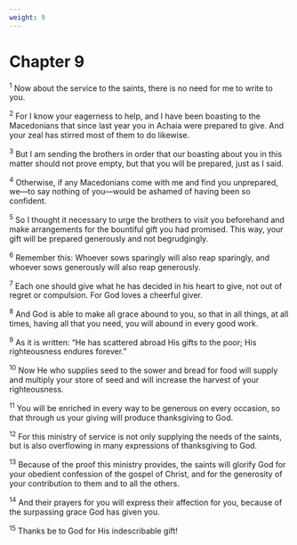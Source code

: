 ```yaml
---
weight: 9
---
```


# Chapter 9

<sup>1</sup> Now about the service to the saints, there is no need for me to write to you. 

<sup>2</sup> For I know your eagerness to help, and I have been boasting to the Macedonians that since last year you in Achaia were prepared to give. And your zeal has stirred most of them to do likewise. 

<sup>3</sup> But I am sending the brothers in order that our boasting about you in this matter should not prove empty, but that you will be prepared, just as I said. 

<sup>4</sup> Otherwise, if any Macedonians come with me and find you unprepared, we—to say nothing of you—would be ashamed of having been so confident. 

<sup>5</sup> So I thought it necessary to urge the brothers to visit you beforehand and make arrangements for the bountiful gift you had promised. This way, your gift will be prepared generously and not begrudgingly. 

<sup>6</sup> Remember this: Whoever sows sparingly will also reap sparingly, and whoever sows generously will also reap generously. 

<sup>7</sup> Each one should give what he has decided in his heart to give, not out of regret or compulsion. For God loves a cheerful giver. 

<sup>8</sup> And God is able to make all grace abound to you, so that in all things, at all times, having all that you need, you will abound in every good work. 

<sup>9</sup> As it is written: “He has scattered abroad His gifts to the poor; His righteousness endures forever.” 

<sup>10</sup> Now He who supplies seed to the sower and bread for food will supply and multiply your store of seed and will increase the harvest of your righteousness. 

<sup>11</sup> You will be enriched in every way to be generous on every occasion, so that through us your giving will produce thanksgiving to God. 

<sup>12</sup> For this ministry of service is not only supplying the needs of the saints, but is also overflowing in many expressions of thanksgiving to God. 

<sup>13</sup> Because of the proof this ministry provides, the saints will glorify God for your obedient confession of the gospel of Christ, and for the generosity of your contribution to them and to all the others. 

<sup>14</sup> And their prayers for you will express their affection for you, because of the surpassing grace God has given you. 

<sup>15</sup> Thanks be to God for His indescribable gift! 


